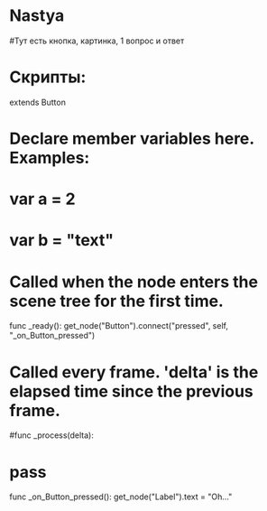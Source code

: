 # Nastya
#Тут есть кнопка, картинка, 1 вопрос и ответ
# Скрипты:
extends Button

# Declare member variables here. Examples:
# var a = 2
# var b = "text"

# Called when the node enters the scene tree for the first time.
func _ready():
	get_node("Button").connect("pressed", self, "_on_Button_pressed")

# Called every frame. 'delta' is the elapsed time since the previous frame.
#func _process(delta):
#	pass

func _on_Button_pressed():
	get_node("Label").text = "Oh..."
